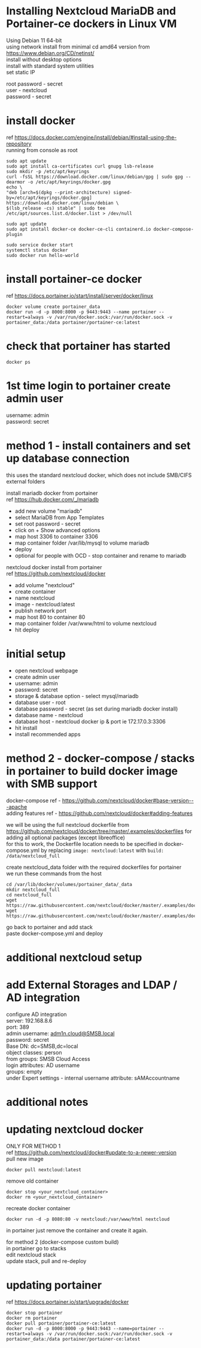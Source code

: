 # Installing Nextcloud MariaDB and Portainer-ce dockers in Linux VM

Using Debian 11 64-bit  
using network install from minimal cd amd64 version from https://www.debian.org/CD/netinst/  
install without desktop options  
install with standard system utilities  
set static IP  

root password - secret  
user - nextcloud  
password - secret  

# install docker
ref https://docs.docker.com/engine/install/debian/#install-using-the-repository  
running from console as root  

```
sudo apt update
sudo apt install ca-certificates curl gnupg lsb-release
sudo mkdir -p /etc/apt/keyrings
curl -fsSL https://download.docker.com/linux/debian/gpg | sudo gpg --dearmor -o /etc/apt/keyrings/docker.gpg
echo \
"deb [arch=$(dpkg --print-architecture) signed-by=/etc/apt/keyrings/docker.gpg] https://download.docker.com/linux/debian \
$(lsb_release -cs) stable" | sudo tee /etc/apt/sources.list.d/docker.list > /dev/null

sudo apt update
sudo apt install docker-ce docker-ce-cli containerd.io docker-compose-plugin

sudo service docker start
systemctl status docker
sudo docker run hello-world
```

# install portainer-ce docker 
ref https://docs.portainer.io/start/install/server/docker/linux

```
docker volume create portainer_data
docker run -d -p 8000:8000 -p 9443:9443 --name portainer --restart=always -v /var/run/docker.sock:/var/run/docker.sock -v portainer_data:/data portainer/portainer-ce:latest
```

# check that portainer has started
```
docker ps
```

# 1st time login to portainer create admin user
username: admin  
password: secret

# method 1 - install containers and set up database connection
this uses the standard nextcloud docker, which does not include SMB/CIFS external folders

install mariadb docker from portainer  
ref https://hub.docker.com/_/mariadb  
- add new volume "mariadb"
- select MariaDB from App Templates
- set root password - secret
- click on + Show advanced options
- map host 3306 to container 3306
- map container folder /var/lib/mysql to volume mariadb
- deploy
- optional for people with OCD - stop container and rename to mariadb

nextcloud docker install from portainer  
ref https://github.com/nextcloud/docker  
- add volume "nextcloud"
- create container
- name nextcloud
- image - nextcloud:latest
- publish network port
- map host 80 to container 80
- map container folder /var/www/html to volume nextcloud
- hit deploy

# initial setup
- open nextcloud webpage
- create admin user
- username: admin
- password: secret
- storage & database option - select mysql/mariadb
- database user - root
- database password - secret (as set during mariadb docker install)
- database name - nextcloud
- database host - nextcloud docker ip & port ie 172.17.0.3:3306
- hit install
- install recommended apps

# method 2 - docker-compose / stacks in portainer to build docker image with SMB support
docker-compose ref - https://github.com/nextcloud/docker#base-version---apache  
adding features ref - https://github.com/nextcloud/docker#adding-features  

we will be using the full nextcloud dockerfile from https://github.com/nextcloud/docker/tree/master/.examples/dockerfiles for adding all optional packages (except libreoffice)  
for this to work, the Dockerfile location needs to be specified in docker-compose.yml by replacing `image: nextcloud:latest` with `build: /data/nextcloud_full`  

create nextcloud_data folder with the required dockerfiles for portainer  
we run these commands from the host  

```
cd /var/lib/docker/volumes/portainer_data/_data
mkdir nextcloud_full
cd nextcloud_full
wget https://raw.githubusercontent.com/nextcloud/docker/master/.examples/dockerfiles/full/apache/Dockerfile
wget https://raw.githubusercontent.com/nextcloud/docker/master/.examples/dockerfiles/full/apache/supervisord.conf
```

go back to portainer and add stack  
paste docker-compose.yml and deploy

# additional nextcloud setup

# add External Storages and LDAP / AD integration
configure AD integration  
server: 192.168.8.6  
port: 389  
admin username: adm1n.cloud@SMSB.local  
password: secret  
Base DN: dc=SMSB,dc=local  
object classes: person  
from groups: SMSB Cloud Access  
login attributes: AD username  
groups: empty  
under Expert settings - internal username attribute: sAMAccountname  


# additional notes

# updating nextcloud docker

ONLY FOR METHOD 1  
ref https://github.com/nextcloud/docker#update-to-a-newer-version  
pull new image  
```
docker pull nextcloud:latest
```
remove old container
```
docker stop <your_nextcloud_container>
docker rm <your_nextcloud_container>
```
recreate docker container
```
docker run -d -p 8080:80 -v nextcloud:/var/www/html nextcloud
```

in portainer just remove the container and create it again.

for method 2 (docker-compose custom build)  
in portainer go to stacks  
edit nextcloud stack  
update stack, pull and re-deploy  

# updating portainer
ref https://docs.portainer.io/start/upgrade/docker
```
docker stop portainer
docker rm portainer
docker pull portainer/portainer-ce:latest
docker run -d -p 8000:8000 -p 9443:9443 --name=portainer --restart=always -v /var/run/docker.sock:/var/run/docker.sock -v portainer_data:/data portainer/portainer-ce:latest
```
